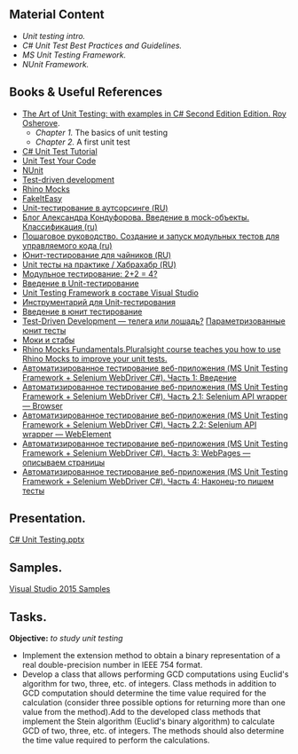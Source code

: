 ## Material Content 
- *Unit testing intro.*
- *C# Unit Test Best Practices and Guidelines.*
- *MS Unit Testing Framework.*
- *NUnit Framework.*

## Books & Useful References 
- [The Art of Unit Testing: with examples in C# Second Edition Edition. Roy Osherove](https://livebook.manning.com/#!/book/the-art-of-unit-testing-second-edition/chapter-1/1).
   - *Chapter 1.* The basics of unit testing
   - *Chapter 2.* A first unit test
- [C# Unit Test Tutorial](http://www.rhyous.com/programming-development/csharp-unit-test-tutorial/)
- [Unit Test Your Code](https://msdn.microsoft.com/en-us/library/dd264975.aspx)
- [NUnit](http://www.nunit.org/)
- [Test-driven development](https://en.wikipedia.org/wiki/Test-driven_development)
- [Rhino Mocks](http://www.hibernatingrhinos.com/oss/rhino-mocks)
- [FakeItEasy](https://github.com/FakeItEasy/FakeItEasy)
- [Unit-тестирование в аутсорсинге (RU)](http://merle-amber.blogspot.com.by/2008/09/unit.html)
- [Блог Александра Кондуфорова. Введение в mock-объекты. Классификация (ru)](http://merle-amber.blogspot.com.by/2008/09/mock.html)
- [Пошаговое руководство. Создание и запуск модульных тестов для управляемого кода (ru)](https://msdn.microsoft.com/ru-ru/library/ms182532(v=vs.120).aspx)
- [Юнит-тестирование для чайников (RU)](http://habrahabr.ru/post/169381/)
- [Unit тесты на практике / Хабрахабр (RU)](http://habrahabr.ru/post/191986/)
- [Модульное тестирование: 2+2 = 4?](http://rsdn.ru/article/testing/UnitTesting.xml)
- [Введение в Unit-тестирование](https://www.techdays.ru/videos/3597.html)
- [Unit Testing Framework в составе Visual Studio](https://www.techdays.ru/videos/3605.html)
- [Инструментарий для Unit-тестирования](https://www.techdays.ru/videos/3599.html)
- [Введение в юнит тестирование](https://www.techdays.ru/videos/2746.html)
- [Test-Driven Development — телега или лошадь?](https://habrahabr.ru/post/206828/)
[Параметризованные юнит тесты](http://sergeyteplyakov.blogspot.com.by/2012/08/blog-post_28.html)
- [Моки и стабы](http://habrahabr.ru/post/134836/)
- [Rhino Mocks Fundamentals.Pluralsight course teaches you how to use Rhino Mocks to improve your unit tests.](http://www.pluralsight.com/courses/rhinomock-fundamentals)
- [Автоматизированное тестирование веб-приложения (MS Unit Testing Framework + Selenium WebDriver C#). Часть 1: Введение](http://habrahabr.ru/post/178321/)
- [Автоматизированное тестирование веб-приложения (MS Unit Testing Framework + Selenium WebDriver C#). Часть 2.1: Selenium API wrapper — Browser](http://habrahabr.ru/post/180047/)
- [Автоматизированное тестирование веб-приложения (MS Unit Testing Framework + Selenium WebDriver C#). Часть 2.2: Selenium API wrapper — WebElement](http://habrahabr.ru/post/180357/)
- [Автоматизированное тестирование веб-приложения (MS Unit Testing Framework + Selenium WebDriver C#). Часть 3: WebPages — описываем страницы](http://habrahabr.ru/post/180705/)
- [Автоматизированное тестирование веб-приложения (MS Unit Testing Framework + Selenium WebDriver C#). Часть 4: Наконец-то пишем тесты](http://habrahabr.ru/post/181558/)

## Presentation. 
[C# Unit Testing.pptx](https://github.com/EPM-RD-NETLAB/.NET-Framework-modules/blob/master/M5.%20Methods%20in%20details/Methods%20in%20details.pptx)

## Samples. 
[Visual Studio 2015 Samples](https://github.com/EPM-RD-NETLAB/.NET-Framework-modules/tree/master/M5.%20Methods%20in%20details/Samples/LINQPad%205)

## Tasks. 
**Objective:** *to study unit testing*
  - Implement the extension method to obtain a binary representation of a real double-precision number in IEEE 754 format.
  - Develop a class that allows performing GCD computations using Euclid's algorithm for two, three, etc. of integers. Class methods in addition to GCD computation should determine the time value required for the calculation (consider three possible options for returning more than one value from the method).Add to the developed class methods that implement the Stein algorithm (Euclid's binary algorithm) to calculate GCD of two, three, etc. of integers. The methods should also determine the time value required to perform the calculations.
